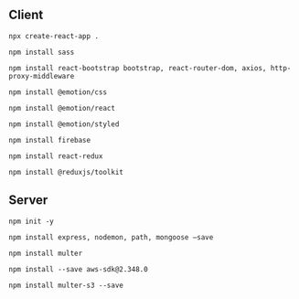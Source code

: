 ## Client

`npx create-react-app .`

`npm install sass`

`npm install react-bootstrap bootstrap, react-router-dom, axios, http-proxy-middleware`

`npm install @emotion/css`

`npm install @emotion/react`

`npm install @emotion/styled`

`npm install firebase`

`npm install react-redux`

`npm install @reduxjs/toolkit`

## Server

`npm init -y`

`npm install express, nodemon, path, mongoose —save`

`npm install multer`

`npm install --save aws-sdk@2.348.0`

`npm install multer-s3 --save`